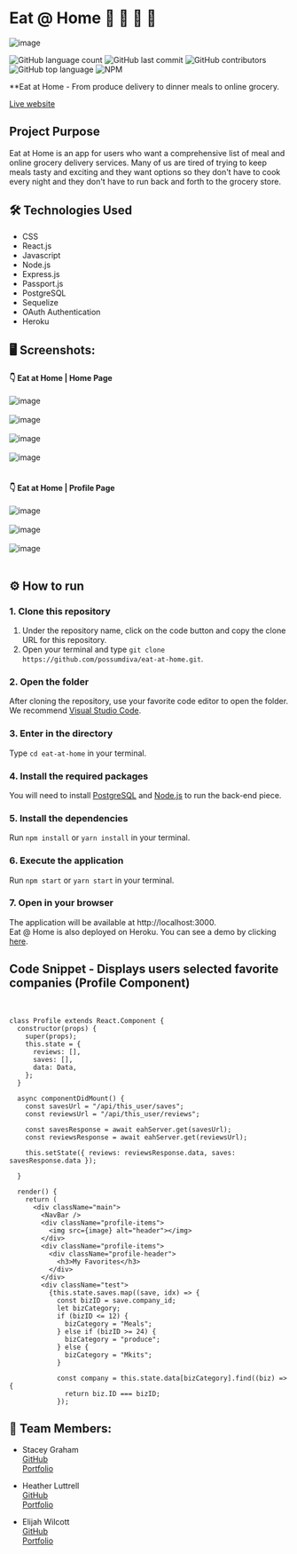 # Eat @ Home :fork_and_knife: :stew: :poultry_leg: :peach:

![image](https://user-images.githubusercontent.com/35972972/105803748-15b19b80-5f6c-11eb-9689-d35bec3948eb.png)

![GitHub language count](https://img.shields.io/github/languages/count/possumdiva/eat-at-home)
![GitHub last commit](https://img.shields.io/github/last-commit/possumdiva/eat-at-home)
![GitHub contributors](https://img.shields.io/github/contributors/possumdiva/eat-at-home?color=purple)
![GitHub top language](https://img.shields.io/github/languages/top/possumdiva/eat-at-home?color=red)
![NPM](https://img.shields.io/npm/l/express)

**Eat at Home - From produce delivery to dinner meals to online grocery.

[Live website](https://eat-at-home-server.herokuapp.com/)

## Project Purpose
Eat at Home is an app for users who want a comprehensive list of meal and online grocery delivery services.  Many of us are tired of trying to keep meals tasty and exciting and they want options so they don't have to cook every night and they don't have to run back and forth to the grocery store.

## :hammer_and_wrench: Technologies Used

- CSS
- React.js
- Javascript
- Node.js
- Express.js
- Passport.js
- PostgreSQL
- Sequelize
- OAuth Authentication
- Heroku

 ## 🖥 Screenshots:
#### :point_down: Eat at Home | Home Page

![image](https://user-images.githubusercontent.com/35972972/105805071-3b8c6f80-5f6f-11eb-9025-e4a999246d4b.png)
<br />
<br />
![image](https://user-images.githubusercontent.com/35972972/105805343-ca998780-5f6f-11eb-9b12-87a7fc10cd6e.png)
<br />
<br />
![image](https://user-images.githubusercontent.com/35972972/105806174-7abbc000-5f71-11eb-9e0e-ef49b7956388.png)
<br />
<br />
![image](https://user-images.githubusercontent.com/35972972/105806180-7ee7dd80-5f71-11eb-9442-10c49e032c4d.png)
<br />
<br />
#### :point_down: Eat at Home | Profile Page

![image](https://user-images.githubusercontent.com/35972972/105807447-05052380-5f74-11eb-8d7b-fa7310c799af.png)
<br />
<br />
![image](https://user-images.githubusercontent.com/35972972/105807543-34b42b80-5f74-11eb-966b-42a263caafed.png)
<br />
<br />
![image](https://user-images.githubusercontent.com/35972972/105807576-44cc0b00-5f74-11eb-9ee2-608073e059b7.png)
<br />
<br />


## ⚙ How to run
### 1. Clone this repository
1. Under the repository name, click on the code button and copy the clone URL for this repository.
2. Open your terminal and type ```git clone https://github.com/possumdiva/eat-at-home.git```.
### 2. Open the folder
After cloning the repository, use your favorite code editor to open the folder. We recommend [Visual Studio Code](https://code.visualstudio.com/).
### 3. Enter in the directory
Type ```cd eat-at-home``` in your terminal.
### 4. Install the required packages
You will need to install [PostgreSQL](https://www.postgresql.org/download/) and [Node.js](https://nodejs.org/en/) to run the back-end piece.
### 5. Install the dependencies
Run ```npm install``` or ```yarn install``` in your terminal.
### 6. Execute the application
Run ```npm start``` or ```yarn start``` in your terminal.
### 7. Open in your browser
The application will be available at http://localhost:3000.
<br>
Eat @ Home is also deployed on Heroku. You can see a demo by clicking [here](https://eat-at-home-server.herokuapp.com/).
<br>

## Code Snippet - Displays users selected favorite companies (Profile Component)
<br />

```
class Profile extends React.Component {
  constructor(props) {
    super(props);
    this.state = {
      reviews: [],
      saves: [],
      data: Data,
    };
  }

  async componentDidMount() {
    const savesUrl = "/api/this_user/saves";
    const reviewsUrl = "/api/this_user/reviews";

    const savesResponse = await eahServer.get(savesUrl);
    const reviewsResponse = await eahServer.get(reviewsUrl);

    this.setState({ reviews: reviewsResponse.data, saves: savesResponse.data });

  }

  render() {
    return (
      <div className="main">
        <NavBar />
        <div className="profile-items">
          <img src={image} alt="header"></img>
        </div>
        <div className="profile-items">
          <div className="profile-header">
            <h3>My Favorites</h3>
          </div>
        </div>
        <div className="test">
          {this.state.saves.map((save, idx) => {
            const bizID = save.company_id;
            let bizCategory;
            if (bizID <= 12) {
              bizCategory = "Meals";
            } else if (bizID >= 24) {
              bizCategory = "produce";
            } else {
              bizCategory = "Mkits";
            }

            const company = this.state.data[bizCategory].find((biz) => {
              return biz.ID === bizID;
            });
```            


## :busts_in_silhouette: Team Members:
  
  * Stacey Graham <br>
  [GitHub](https://github.com/stashag) <br />
  [Portfolio](https://www.stacey.codes)

  * Heather Luttrell <br>
  [GitHub](https://github.com/possumdiva)<br />
  [Portfolio](www.heatherluttrell.com)
  
  * Elijah Wilcott <br>
  [GitHub](https://github.com/ejw773)<br />
  [Portfolio](https://elijahwilcott.com)